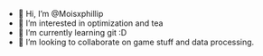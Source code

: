 - 👋 Hi, I’m @Moisxphillip
- 👀 I’m interested in optimization and tea
- 🌱 I’m currently learning git :D
- 💞️ I’m looking to collaborate on game stuff and data processing.

<!---
Moisxphillip/Moisxphillip is a ✨ special ✨ repository because its `README.md` (this file) appears on your GitHub profile.
You can click the Preview link to take a look at your changes.
--->
